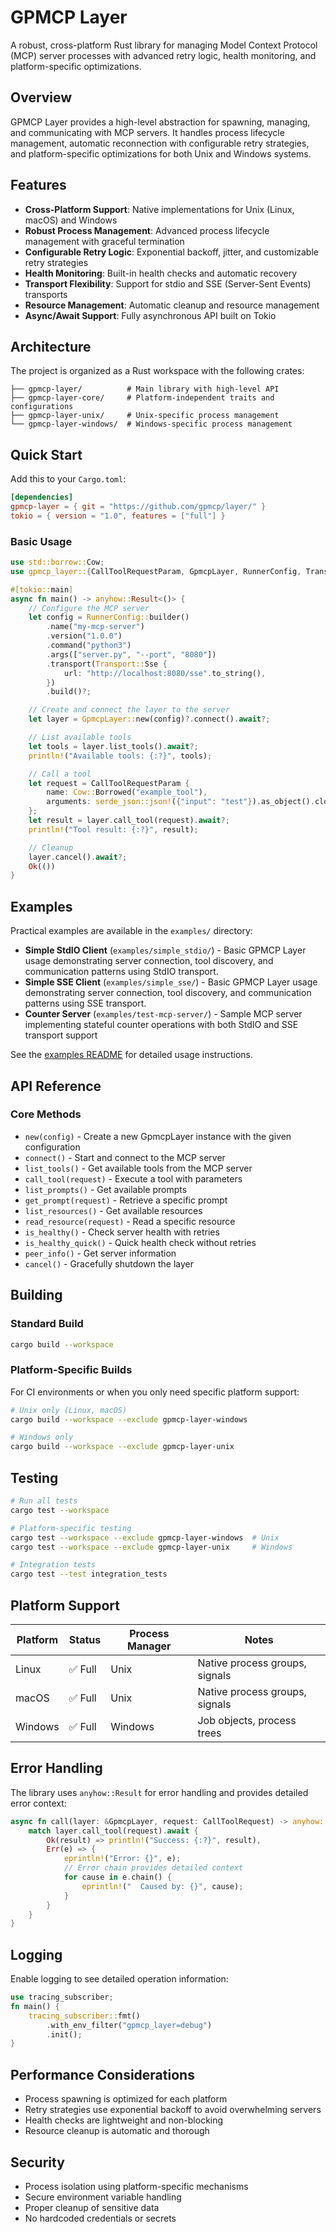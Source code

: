 # GPMCP Layer

A robust, cross-platform Rust library for managing Model Context Protocol (MCP) server processes with advanced retry
logic, health monitoring, and platform-specific optimizations.

## Overview

GPMCP Layer provides a high-level abstraction for spawning, managing, and communicating with MCP servers. It handles
process lifecycle management, automatic reconnection with configurable retry strategies, and platform-specific
optimizations for both Unix and Windows systems.

## Features

- **Cross-Platform Support**: Native implementations for Unix (Linux, macOS) and Windows
- **Robust Process Management**: Advanced process lifecycle management with graceful termination
- **Configurable Retry Logic**: Exponential backoff, jitter, and customizable retry strategies
- **Health Monitoring**: Built-in health checks and automatic recovery
- **Transport Flexibility**: Support for stdio and SSE (Server-Sent Events) transports
- **Resource Management**: Automatic cleanup and resource management
- **Async/Await Support**: Fully asynchronous API built on Tokio

## Architecture

The project is organized as a Rust workspace with the following crates:

```
├── gpmcp-layer/          # Main library with high-level API
├── gpmcp-layer-core/     # Platform-independent traits and configurations
├── gpmcp-layer-unix/     # Unix-specific process management
└── gpmcp-layer-windows/  # Windows-specific process management
```

## Quick Start

Add this to your `Cargo.toml`:

```toml
[dependencies]
gpmcp-layer = { git = "https://github.com/gpmcp/layer/" }
tokio = { version = "1.0", features = ["full"] }
```

### Basic Usage

```rust
use std::borrow::Cow;
use gpmcp_layer::{CallToolRequestParam, GpmcpLayer, RunnerConfig, Transport};

#[tokio::main]
async fn main() -> anyhow::Result<()> {
    // Configure the MCP server
    let config = RunnerConfig::builder()
        .name("my-mcp-server")
        .version("1.0.0")
        .command("python3")
        .args(["server.py", "--port", "8080"])
        .transport(Transport::Sse {
            url: "http://localhost:8080/sse".to_string(),
        })
        .build()?;

    // Create and connect the layer to the server
    let layer = GpmcpLayer::new(config)?.connect().await?;

    // List available tools
    let tools = layer.list_tools().await?;
    println!("Available tools: {:?}", tools);

    // Call a tool
    let request = CallToolRequestParam {
        name: Cow::Borrowed("example_tool"),
        arguments: serde_json::json!({"input": "test"}).as_object().cloned(),
    };
    let result = layer.call_tool(request).await?;
    println!("Tool result: {:?}", result);

    // Cleanup
    layer.cancel().await?;
    Ok(())
}
```

## Examples

Practical examples are available in the `examples/` directory:

- **Simple StdIO Client** (`examples/simple_stdio/`) - Basic GPMCP Layer usage demonstrating server connection, tool
  discovery, and communication patterns using StdIO transport.
- **Simple SSE Client** (`examples/simple_sse/`) - Basic GPMCP Layer usage demonstrating server connection, tool
  discovery, and communication patterns using SSE transport.
- **Counter Server** (`examples/test-mcp-server/`) - Sample MCP server implementing stateful counter operations with
  both StdIO and SSE transport support

See the [examples README](examples/README.md) for detailed usage instructions.

## API Reference

### Core Methods

- `new(config)` - Create a new GpmcpLayer instance with the given configuration
- `connect()` - Start and connect to the MCP server
- `list_tools()` - Get available tools from the MCP server
- `call_tool(request)` - Execute a tool with parameters
- `list_prompts()` - Get available prompts
- `get_prompt(request)` - Retrieve a specific prompt
- `list_resources()` - Get available resources
- `read_resource(request)` - Read a specific resource
- `is_healthy()` - Check server health with retries
- `is_healthy_quick()` - Quick health check without retries
- `peer_info()` - Get server information
- `cancel()` - Gracefully shutdown the layer

## Building

### Standard Build

```bash
cargo build --workspace
```

### Platform-Specific Builds

For CI environments or when you only need specific platform support:

```bash
# Unix only (Linux, macOS)
cargo build --workspace --exclude gpmcp-layer-windows

# Windows only
cargo build --workspace --exclude gpmcp-layer-unix
```

## Testing

```bash
# Run all tests
cargo test --workspace

# Platform-specific testing
cargo test --workspace --exclude gpmcp-layer-windows  # Unix
cargo test --workspace --exclude gpmcp-layer-unix     # Windows

# Integration tests
cargo test --test integration_tests
```

## Platform Support

| Platform | Status | Process Manager | Notes                          |
|----------|--------|-----------------|--------------------------------|
| Linux    | ✅ Full | Unix            | Native process groups, signals |
| macOS    | ✅ Full | Unix            | Native process groups, signals |
| Windows  | ✅ Full | Windows         | Job objects, process trees     |

## Error Handling

The library uses `anyhow::Result` for error handling and provides detailed error context:

```rust
async fn call(layer: &GpmcpLayer, request: CallToolRequest) -> anyhow::Result<()> {
    match layer.call_tool(request).await {
        Ok(result) => println!("Success: {:?}", result),
        Err(e) => {
            eprintln!("Error: {}", e);
            // Error chain provides detailed context
            for cause in e.chain() {
                eprintln!("  Caused by: {}", cause);
            }
        }
    }
}
```

## Logging

Enable logging to see detailed operation information:

```rust
use tracing_subscriber;
fn main() {
    tracing_subscriber::fmt()
        .with_env_filter("gpmcp_layer=debug")
        .init();
}
```

## Performance Considerations

- Process spawning is optimized for each platform
- Retry strategies use exponential backoff to avoid overwhelming servers
- Health checks are lightweight and non-blocking
- Resource cleanup is automatic and thorough

## Security

- Process isolation using platform-specific mechanisms
- Secure environment variable handling
- Proper cleanup of sensitive data
- No hardcoded credentials or secrets
